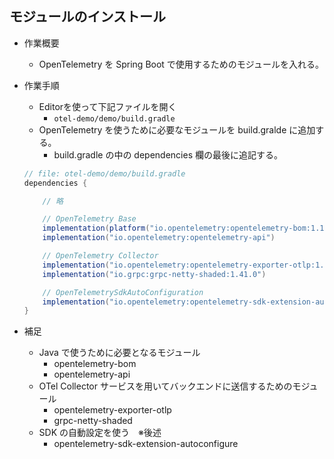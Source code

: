 ## モジュールのインストール

- 作業概要
    - OpenTelemetry を Spring Boot で使用するためのモジュールを入れる。

- 作業手順
    - Editorを使って下記ファイルを開く
        - `otel-demo/demo/build.gradle`
    - OpenTelemetry を使うために必要なモジュールを build.gralde に追加する。
        - build.gradle の中の dependencies 欄の最後に追記する。

    ```java
    // file: otel-demo/demo/build.gradle
    dependencies {

        // 略

        // OpenTelemetry Base
        implementation(platform("io.opentelemetry:opentelemetry-bom:1.11.0"))
        implementation("io.opentelemetry:opentelemetry-api")

        // OpenTelemetry Collector
        implementation("io.opentelemetry:opentelemetry-exporter-otlp:1.11.0")
        implementation("io.grpc:grpc-netty-shaded:1.41.0")

        // OpenTelemetrySdkAutoConfiguration
        implementation("io.opentelemetry:opentelemetry-sdk-extension-autoconfigure:1.11.0-alpha")
    }
    ```

- 補足
    - Java で使うために必要となるモジュール
        - opentelemetry-bom
        - opentelemetry-api
    - OTel Collector サービスを用いてバックエンドに送信するためのモジュール
        - opentelemetry-exporter-otlp
        - grpc-netty-shaded
    - SDK の自動設定を使う　※後述
        - opentelemetry-sdk-extension-autoconfigure
